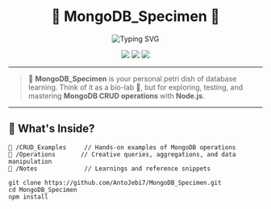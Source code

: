 <h1 align="center">🧬 MongoDB_Specimen 🧪</h1>

<p align="center">
  <img src="https://readme-typing-svg.herokuapp.com?font=Fira+Code&duration=2500&pause=500&color=00FF95&center=true&vCenter=true&multiline=true&width=600&height=100&lines=Welcome+to+MongoDB_Specimen!;A+Lab+for+MongoDB+CRUD+Experiments!" alt="Typing SVG">
</p>

<p align="center">
  <img src="https://img.shields.io/github/repo-size/AntoJebi7/MongoDB_Specimen?color=blueviolet&style=for-the-badge"/>
  <img src="https://img.shields.io/github/languages/top/AntoJebi7/MongoDB_Specimen?style=for-the-badge&color=success"/>
  <img src="https://img.shields.io/github/last-commit/AntoJebi7/MongoDB_Specimen?style=for-the-badge&color=brightgreen"/>
</p>

---

> 🚀 **MongoDB_Specimen** is your personal petri dish of database learning. Think of it as a bio-lab 🧫, but for exploring, testing, and mastering **MongoDB CRUD operations** with **Node.js**.

---

## 🧠 What's Inside?

```
📂 /CRUD_Examples     // Hands-on examples of MongoDB operations
📂 /Operations       // Creative queries, aggregations, and data manipulation
📘 /Notes             // Learnings and reference snippets
```

```
git clone https://github.com/AntoJebi7/MongoDB_Specimen.git
cd MongoDB_Specimen
npm install
```

